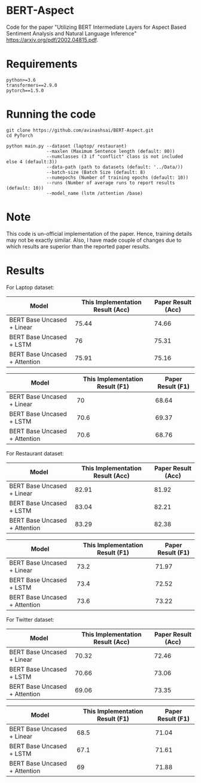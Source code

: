 # BERT-Aspect
Code for the paper "Utilizing BERT Intermediate Layers for Aspect Based Sentiment Analysis and Natural Language Inference" https://arxiv.org/pdf/2002.04815.pdf.

# Requirements
```
python>=3.6
transformers==2.9.0
pytorch==1.5.0
```
# Running the code
```
git clone https://github.com/avinashsai/BERT-Aspect.git
cd PyTorch
```
```
python main.py --dataset (laptop/ restaurant)
               --maxlen (Maximum Sentence length (default: 80))
               --numclasses (3 if "conflict" class is not included else 4 (default:3))
               --data-path (path to datasets (default: '../Data/))
               --batch-size (Batch Size (default: 8)
               --numepochs (Number of training epochs (default: 10))
               --runs (Number of average runs to report results (default: 10))
               --model_name (lstm /attention /base)
```
# Note
This code is un-official implementation of the paper. Hence, training details may not be exactly similar. Also, I have made couple of changes due to which results are superior than the reported paper results.

# Results

For Laptop dataset:

| Model | This Implementation Result (Acc) | Paper Result (Acc) | 
|-------|----------------------------------|--------------------|
| BERT Base Uncased + Linear | 75.44 |74.66  |
| BERT Base Uncased + LSTM   | 76    | 75.31  |
| BERT Base Uncased + Attention | 75.91 |75.16|

| Model | This Implementation Result (F1) | Paper Result (F1) | 
|-------|----------------------------------|--------------------|
| BERT Base Uncased + Linear | 70 | 68.64 |
| BERT Base Uncased + LSTM   |  70.6  |  69.37 |
| BERT Base Uncased + Attention | 70.6 | 68.76 |

For Restaurant dataset:

| Model | This Implementation Result (Acc) | Paper Result (Acc) | 
|-------|----------------------------------|--------------------|
| BERT Base Uncased + Linear | 82.91 | 81.92 |
| BERT Base Uncased + LSTM   |   83.04 | 82.21  |
| BERT Base Uncased + Attention | 83.29 | 82.38 |

| Model | This Implementation Result (F1) | Paper Result (F1) | 
|-------|----------------------------------|--------------------|
| BERT Base Uncased + Linear | 73.2 | 71.97 |
| BERT Base Uncased + LSTM   |  73.4  | 72.52  |
| BERT Base Uncased + Attention | 73.6 | 73.22 |

For Twitter dataset:

| Model | This Implementation Result (Acc) | Paper Result (Acc) | 
|-------|----------------------------------|--------------------|
| BERT Base Uncased + Linear | 70.32 | 72.46 |
| BERT Base Uncased + LSTM   |  70.66  | 73.06  |
| BERT Base Uncased + Attention |69.06  | 73.35 |

| Model | This Implementation Result (F1) | Paper Result (F1) | 
|-------|----------------------------------|--------------------|
| BERT Base Uncased + Linear | 68.5 | 71.04 |
| BERT Base Uncased + LSTM   | 67.1   | 71.61  |
| BERT Base Uncased + Attention |  69|71.88  |
